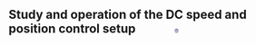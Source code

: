 ## Study and operation of the DC speed and position control setup  &nbsp; &nbsp; &nbsp; &nbsp; &nbsp; &nbsp; <img src="images/iitkgp.png" width="3%" />
